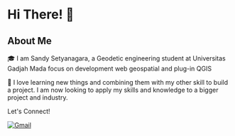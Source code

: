 <!-- Greeting -->
# Hi There! 👋

##  About Me
🎓 I am Sandy Setyanagara, a Geodetic engineering student at Universitas Gadjah Mada focus on development web geospatial and plug-in QGIS

💪 I love learning new things and combining them with my other skill to build a project. I am now looking to apply my skills and knowledge to a bigger project and industry.

Let's Connect!
<p>
  <a href="sandysetyanagara@mail.ugm.ac.id" target="_blank"><img alt="Gmail" src="https://img.shields.io/badge/gmail-D14836?&style=for-the-badge&logo=gmail&logoColor=white"/></a>
</p>
